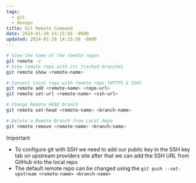 ```yaml
---
tags:
  - git
  - devops
title: Git Remote Command
date: 2024-01-28 14:15:56 -0600
updated: 2024-01-28 14:15:56 -0600
---
```


````bash
# View the name of the remote repos
git remote -v
# View remote repo with its tracked branches
git remote show <remote-name> 					

# Connect local repo with remote repo (HTTPS & SSH)
git remote add <remote-name> <repo-url>
git remote set-url <remote-name> <ssh-url>

# Change Remote HEAD branch
git remote set-head <remote-name> <branch-name>

# Delete a Remote Branch from Local Repo
git remote remove <remote-name> <branch-name>
````

 > [!important]
 > * To configure git with SSH we need to add our public key in the SSH key tab on upstream providers site after that we can add the SSH URL from GitHub into the local repo
 > * The default remote repo can be changed using the `git push --set-upstream <remote-name> <branch-name>`
 